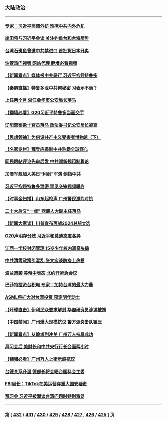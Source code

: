 ### 大陆政治
---
#### [专家：习近平高调外访 难掩中共内外危机](../../pages/ncid277/n13867427.md?11171645) 
#### [岸田将与习近平会谈 关注钓鱼台和台海局势](../../pages/ncid277/n13867604.md?11171645) 
#### [台湾石斑鱼曾遭中共禁进口 首批货日本开卖](../../pages/ncid277/n13867504.md?11171645) 
#### [油管热门视频 网站代理 翻墙必看视频](http://138.2.39.72:81/youtube.html?epic-marker?11171645)
#### [【新闻看点】媒体报中共恶行 习近平抱怨特鲁多](../../pages/ncid277/n13867320.md?11171645) 
#### [【秦鹏直播】特鲁多泄中共何秘密 习表示不满？](../../pages/ncid277/n13867353.md?11171645) 
#### [上任两个月 浙江金华市公安局长落马](../../pages/ncid277/n13867432.md?11171645) 
#### [【翻墙必看】G20习近平特鲁多当面交手](../../pages/ncid277/n13867409.md?11171645) 
#### [辽阳窝案逾十官员落马 政法委书记公安局长被查](../../pages/ncid277/n13866823.md?11171645) 
#### [【思想领袖】为何设共产主义受害者博物馆（下）](../../pages/ncid277/n13864818.md?11171645) 
#### [【名家专栏】拜登应遏制中共称霸全球野心](../../pages/ncid277/n13867096.md?11171645) 
#### [网民跟帖评论先审后发 中共颁新规箝制舆论](../../pages/ncid277/n13867258.md?11171645) 
#### [加澳军舰加入美日“利剑”军演 剑指中共](../../pages/ncid277/n13867220.md?11171645) 
#### [习近平抱怨特鲁多泄密 罕见交锋视频曝光](../../pages/ncid277/n13867231.md?11171645) 
#### [【时事金扫描】山东起枪声 广州警民激烈对抗](../../pages/ncid277/n13867088.md?11171645) 
#### [二十大后又“一虎” 西藏人大副主任落马](../../pages/ncid277/n13867062.md?11171645) 
#### [【新闻大家谈】川普宣布再战2024总统大选](../../pages/ncid277/n13867145.md?11171645) 
#### [G20声明存分歧 习近平和莫迪态度各异](../../pages/ncid277/n13866486.md?11171645) 
#### [江西一学校封闭管理 15岁少年校内离奇失踪](../../pages/ncid277/n13867014.md?11171645) 
#### [中共清零政策引混乱 张文宏谈防疫上热搜](../../pages/ncid277/n13866985.md?11171645) 
#### [波兰遭袭 美俄中表态 北约开紧急会议](../../pages/ncid277/n13866986.md?11171645) 
#### [巴菲特投资台积电 专家：加持台湾的最大力量](../../pages/ncid277/n13866974.md?11171645) 
#### [ASML将扩大对台湾投资 预定明年动土](../../pages/ncid277/n13866900.md?11171645) 
#### [【环球直击】伊利民众要求解封 华裔研究员涉谍被捕](../../pages/ncid277/n13866534.md?11171645) 
#### [【中国禁闻】广州爆大规模抗议 警方派突击队镇压](../../pages/ncid277/n13866570.md?11171645) 
#### [【新闻看点】从跪求到冲关 广州万人抗暴成功](../../pages/ncid277/n13866587.md?11171645) 
#### [拜习会后 美财长和中共央行行长会面两小时](../../pages/ncid277/n13866773.md?11171645) 
#### [【翻墙必看】广州万人上街示威抗议](../../pages/ncid277/n13866713.md?11171645) 
#### [台德关系升温 德部长将会晤台国科会主委](../../pages/ncid277/n13866729.md?11171645) 
#### [FBI局长：TikTok在美运营存重大国安疑虑](../../pages/ncid277/n13866627.md?11171645) 
#### [拜习会 习近平被曝谈台湾问题时特别激动](../../pages/ncid277/n13866581.md?11171645) 

---
#### 第 [ [432](./432.md?11171645) / [431](./431.md?11171645) / [430](./430.md?11171645) / [429](./429.md?11171645) / [428](./428.md?11171645) / [427](./427.md?11171645) / [426](./426.md?11171645) / [425](./425.md?11171645) ] 页

